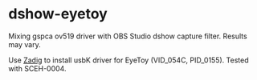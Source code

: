 # dshow-eyetoy

Mixing gspca ov519 driver with OBS Studio dshow capture filter. Results may vary.

Use [Zadig](https://zadig.akeo.ie/) to install usbK driver for EyeToy (VID_054C, PID_0155). Tested with SCEH-0004.
